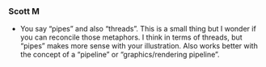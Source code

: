 ### Scott M

* You say “pipes” and also “threads”.  This is a small thing but I wonder if you can reconcile those metaphors.  I think in terms of threads, but “pipes” makes more sense with your illustration.  Also works better with the concept of a “pipeline” or “graphics/rendering pipeline”.